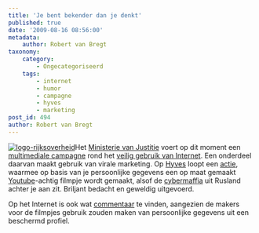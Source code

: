 ```yaml
---
title: 'Je bent bekender dan je denkt'
published: true
date: '2009-08-16 08:56:00'
metadata:
    author: Robert van Bregt
taxonomy:
    category:
        - Ongecategoriseerd
    tags:
        - internet
        - humor
        - campagne
        - hyves
        - marketing
post_id: 494
author: Robert van Bregt
---
```


[![logo-rijksoverheid](/wp-content/uploads/2009/08/logo-rijksoverheid.jpg?w=136 "logo-rijksoverheid")](/wp-content/uploads/2009/08/logo-rijksoverheid.jpg)Het [Ministerie van Justitie](http://www.justitie.nl/) voert op dit moment een [multimediale campagne](http://postbus51.nl/nl/home/campagnes/overzicht/campagne-veilig-internetten) rond het [veilig gebruik van Internet](http://www.veiliginternetten.nl/). Een onderdeel daarvan maakt gebruik van virale marketing. Op [Hyves](http://www.hyves.nl/) loopt een [actie](http://www.hyves.nl/actie/stanislav/), waarmee op basis van je persoonlijke gegevens een op maat gemaakt [Youtube](https://youtube.com)-achtig filmpje wordt gemaakt, alsof de [cybermaffia](http://www.stanislav.nl) uit Rusland achter je aan zit. Briljant bedacht en geweldig uitgevoerd.

Op het Internet is ook wat [commentaar](http://www.marketingfacts.nl/berichten/20090813_zo_maak_je_campagne_op_hyves/) te vinden, aangezien de makers voor de filmpjes gebruik zouden maken van persoonlijke gegevens uit een beschermd profiel.